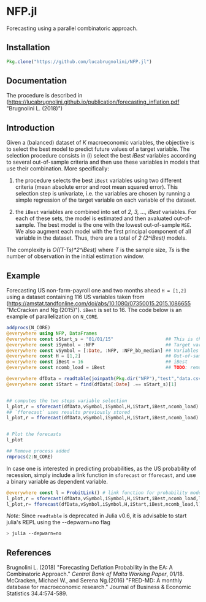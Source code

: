 # NFP.jl
Forecasting using a parallel combinatoric approach.

## Installation
```julia
Pkg.clone("https://github.com/lucabrugnolini/NFP.jl")
```

## Documentation
The procedure is described in (https://lucabrugnolini.github.io/publication/forecasting_inflation.pdf "Brugnolini L. (2018)")


## Introduction
Given a (balanced) dataset of _K_ macroeconomic variables, the objective is to select the best model to predict future values of a target variable. The selection procedure consists in (i) select the best _iBest_ variables according to several out-of-sample criteria and then use these variables in models that use their combination. More specifically:

1. the procedure selects the best `iBest` variables using two different criteria (mean absolute error and root mean squared error). This selection step is univariate, i.e. the variables are chosen by running a simple regression of the target variable on each variable of the dataset. 

2. the `iBest` variables are combined into set of _2, 3, ..., iBest_ variables. For each of these sets, the model is estimated and then avaluated out-of-sample. The best model is the one with the lowest out-of-sample `MSE`. We also augment each model with the first principal component of all variable in the dataset. Thus, there are a total of _2 (2^iBest)_ models. 

The complexity is _O((T-Ts)*2^iBest)_ where _T_ is the sample size, _Ts_ is the number of observation in the initial estimation window. 

## Example
Forecasting US non-farm-payroll one and two months ahead `H = [1,2]` using a dataset containing 116 US variables taken from (https://amstat.tandfonline.com/doi/abs/10.1080/07350015.2015.1086655 "McCracken and Ng (2015)"). `iBest` is set to 16. The code below is an example of parallelization on `N_CORE`. 


```julia
addprocs(N_CORE)
@everywhere using NFP, DataFrames
@everywhere const sStart_s = "01/01/15"                   ## This is the beginning of the out-of-sample window
@everywhere const iSymbol = :NFP                          ## Target variable
@everywhere const vSymbol = [:Date, :NFP, :NFP_bb_median] ## Variables to be removed from the dataset (non-numerical and dep. var.)
@everywhere const H = [1,2]                               ## Out-of-sample horizon
@everywhere const iBest = 16                              ## iBest
@everywhere const ncomb_load = iBest                      ## TODO: remove this option

@everywhere dfData = readtable(joinpath(Pkg.dir("NFP"),"test","data.csv"), header = true)
@everywhere const iStart = find(dfData[:Date] .== sStart_s)[1]


## computes the two steps variable selection
l_plot,r = sforecast(dfData,vSymbol,iSymbol,H,iStart,iBest,ncomb_load)
## `fforecast` uses results previously stored
l_plot,r = fforecast(dfData,vSymbol,iSymbol,H,iStart,iBest,ncomb_load)


# Plot the forecasts
l_plot

## Remove process added
rmprocs(2:N_CORE)

```

In case one is interested in predicting probabilities, as the US probability of recession, simply include a link function in `sforecast` or `fforecast`, and use a binary variable as dependent variable.

```julia
@everywhere const l = ProbitLink() # link function for probability model
l_plot,r = sforecast(dfData,vSymbol,iSymbol,H,iStart,iBest,ncomb_load,l)
l_plot,r= fforecast(dfData,vSymbol,iSymbol,H,iStart,iBest,ncomb_load,l)
```
_Note:_ Since `readtable` is deprecated in Julia v0.6, it is advisable to start julia's REPL using the --depwarn=no flag

```bash
> julia --depwarn=no
```

## References
Brugnolini L. (2018) "Forecasting Deflation Probability in the EA: A Combinatoric Approach." _Central Bank of Malta Working Paper_, 01/18.
McCracken, Michael W., and Serena Ng.(2016) "FRED-MD: A monthly database for macroeconomic research." Journal of Business & Economic Statistics 34.4:574-589.


